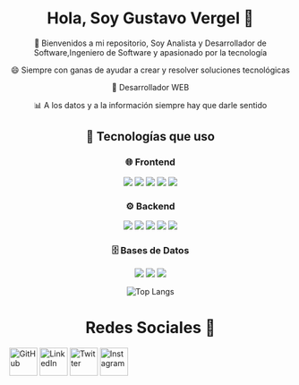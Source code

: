 <div align="center">

# **Hola, Soy Gustavo Vergel** 👋  

💬 Bienvenidos a mi repositorio, Soy Analista y Desarrollador de Software,Ingeniero de Software y apasionado por la tecnología  

 😄 Siempre con ganas de ayudar a crear y resolver soluciones tecnológicas  

 🚀 Desarrollador WEB  

 📊 A los datos y a la información siempre hay que darle sentido

 ## 🚀 Tecnologías que uso  

 

<div align="center">

### 🌐 Frontend  
<img src="https://img.shields.io/badge/-HTML5-E34F26?style=for-the-badge&logo=html5&logoColor=white">
<img src="https://img.shields.io/badge/-CSS3-1572B6?style=for-the-badge&logo=css3&logoColor=white">
<img src="https://img.shields.io/badge/-JavaScript-F7DF1E?style=for-the-badge&logo=javascript&logoColor=black">
<img src="https://img.shields.io/badge/-React-61DAFB?style=for-the-badge&logo=react&logoColor=black">
<img src="https://img.shields.io/badge/-WordPress-21759B?style=for-the-badge&logo=wordpress&logoColor=white">

### ⚙️ Backend  
<img src="https://img.shields.io/badge/-Node.js-43853D?style=for-the-badge&logo=node.js&logoColor=white">
<img src="https://img.shields.io/badge/-Java-007396?style=for-the-badge&logo=java&logoColor=white">
<img src="https://img.shields.io/badge/-Python-3776AB?style=for-the-badge&logo=python&logoColor=white">
<img src="https://img.shields.io/badge/-Azure-0089D6?style=for-the-badge&logo=microsoft-azure&logoColor=white">
<img src="https://img.shields.io/badge/-Salesforce-00A1E0?style=for-the-badge&logo=salesforce&logoColor=white">

### 🗄️ Bases de Datos  
<img src="https://img.shields.io/badge/-MySQL-4479A1?style=for-the-badge&logo=mysql&logoColor=white">
<img src="https://img.shields.io/badge/-MongoDB-47A248?style=for-the-badge&logo=mongodb&logoColor=white">
<img src="https://img.shields.io/badge/-Power%20BI-F2C811?style=for-the-badge&logo=power-bi&logoColor=black">

</div>


![Top Langs](https://github-readme-stats.vercel.app/api/top-langs/?username=tavovergel&layout=compact&langs_count=8&theme=tokyonight)


</div>

<div align="center">

# **Redes Sociales** 👋
<p align="left">
  <img src="https://cdn.jsdelivr.net/gh/devicons/devicon/icons/github/github-original.svg" width="50" height="50" title="GitHub"/>
  <img src="https://cdn.jsdelivr.net/gh/devicons/devicon/icons/linkedin/linkedin-original.svg" width="50" height="50" title="LinkedIn"/>
  <img src="https://cdn.jsdelivr.net/gh/devicons/devicon/icons/twitter/twitter-original.svg" width="50" height="50" title="Twitter"/>
  <img src="https://cdn.jsdelivr.net/gh/devicons/devicon/icons/instagram/instagram-original.svg" width="50" height="50" title="Instagram"/>
</p>

<!--
**tavovergel/Tavovergel** is a ✨ _special_ ✨ repository because its `README.md` (this file) appears on your GitHub profile.

Here are some ideas to get you started:

- 🔭 I’m currently working on ...
- 🌱 I’m currently learning ...
- 👯 I’m looking to collaborate on ...
- 🤔 I’m looking for help with ...
- 💬 Ask me about ...
- 📫 How to reach me: ...
- 😄 Pronouns: ...
- ⚡ Fun fact: ...
-->
